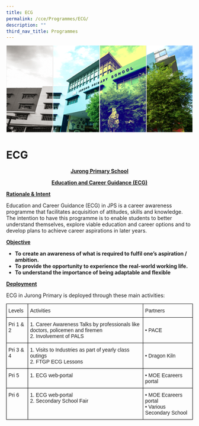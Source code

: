 ```yaml
---
title: ECG
permalink: /cce/Programmes/ECG/
description: ""
third_nav_title: Programmes
---
```

![](/images/Banner.png)

ECG
===


<center> <u><b>Jurong Primary School

Education and Career Guidance (ECG)</b></u> </center>


<u><b>Rationale & Intent</b></u>

Education and Career Guidance (ECG) in JPS is a career awareness programme that facilitates acquisition of attitudes, skills and knowledge. The intention to have this programme is to enable students to better understand themselves, explore viable education and career options and to develop plans to achieve career aspirations in later years.


<u><b>Objective</b></u>

*   <b>To create an awareness of what is required to fulfil one’s aspiration / ambition.</b>
*   <b>To provide the opportunity to experience the real-world working life.</b>
*   <b>To understand the importance of being adaptable and flexible</b>

<u><b>Deployment</b></u>

ECG in Jurong Primary is deployed through these main activities:


<style type="text/css">
.tg  {border-collapse:collapse;border-spacing:0;}
.tg td{border-color:black;border-style:solid;border-width:1px;font-family:Arial, sans-serif;font-size:14px;
  overflow:hidden;padding:10px 5px;word-break:normal;}
.tg th{border-color:black;border-style:solid;border-width:1px;font-family:Arial, sans-serif;font-size:14px;
  font-weight:normal;overflow:hidden;padding:10px 5px;word-break:normal;}
.tg .tg-0lax{text-align:left;vertical-align:top}
</style>
<table class="tg">
<thead>
  <tr>
    <th class="tg-0lax">Levels</th>
    <th class="tg-0lax">Activities</th>
    <th class="tg-0lax">Partners</th>
  </tr>
</thead>
<tbody>
  <tr>
    <td class="tg-0lax">Pri 1 &amp; 2</td>
    <td class="tg-0lax">1. Career Awareness Talks <span style="background-color:transparent">by professionals like doctors, policemen and firemen</span><br>2. Involvement of PALS</td>
    <td class="tg-0lax"><br>• PACE<br></td>
  </tr>
  <tr>
    <td class="tg-0lax">Pri 3 &amp; 4</td>
    <td class="tg-0lax">1. Visits to Industries a<span style="background-color:transparent">s part of yearly class outings</span><br><span style="background-color:transparent">2. FTGP ECG Lessons</span></td>
    <td class="tg-0lax"><br>• Dragon Kiln<br><br> </td>
  </tr>
  <tr>
    <td class="tg-0lax">Pri 5 </td>
    <td class="tg-0lax">1. ECG web-portal<br> </td>
    <td class="tg-0lax">• MOE Ecareers portal</td>
  </tr>
  <tr>
    <td class="tg-0lax">Pri 6</td>
    <td class="tg-0lax">1. ECG web-portal<br>2. Secondary School Fair</td>
    <td class="tg-0lax">• MOE Ecareers portal<br>• Various Secondary School</td>
  </tr>
</tbody>
</table>